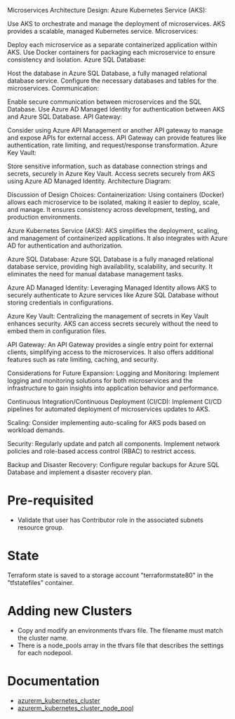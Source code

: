 
Microservices Architecture Design:
Azure Kubernetes Service (AKS):

Use AKS to orchestrate and manage the deployment of microservices. AKS provides a scalable, managed Kubernetes service.
Microservices:

Deploy each microservice as a separate containerized application within AKS.
Use Docker containers for packaging each microservice to ensure consistency and isolation.
Azure SQL Database:

Host the database in Azure SQL Database, a fully managed relational database service.
Configure the necessary databases and tables for the microservices.
Communication:

Enable secure communication between microservices and the SQL Database.
Use Azure AD Managed Identity for authentication between AKS and Azure SQL Database.
API Gateway:

Consider using Azure API Management or another API gateway to manage and expose APIs for external access.
API Gateway can provide features like authentication, rate limiting, and request/response transformation.
Azure Key Vault:

Store sensitive information, such as database connection strings and secrets, securely in Azure Key Vault.
Access secrets securely from AKS using Azure AD Managed Identity.
Architecture Diagram:

Discussion of Design Choices:
Containerization: Using containers (Docker) allows each microservice to be isolated, making it easier to deploy, scale, and manage. It ensures consistency across development, testing, and production environments.

Azure Kubernetes Service (AKS): AKS simplifies the deployment, scaling, and management of containerized applications. It also integrates with Azure AD for authentication and authorization.

Azure SQL Database: Azure SQL Database is a fully managed relational database service, providing high availability, scalability, and security. It eliminates the need for manual database management tasks.

Azure AD Managed Identity: Leveraging Managed Identity allows AKS to securely authenticate to Azure services like Azure SQL Database without storing credentials in configurations.

Azure Key Vault: Centralizing the management of secrets in Key Vault enhances security. AKS can access secrets securely without the need to embed them in configuration files.

API Gateway: An API Gateway provides a single entry point for external clients, simplifying access to the microservices. It also offers additional features such as rate limiting, caching, and security.

Considerations for Future Expansion:
Logging and Monitoring: Implement logging and monitoring solutions for both microservices and the infrastructure to gain insights into application behavior and performance.

Continuous Integration/Continuous Deployment (CI/CD): Implement CI/CD pipelines for automated deployment of microservices updates to AKS.

Scaling: Consider implementing auto-scaling for AKS pods based on workload demands.

Security: Regularly update and patch all components. Implement network policies and role-based access control (RBAC) to restrict access.

Backup and Disaster Recovery: Configure regular backups for Azure SQL Database and implement a disaster recovery plan.








# Pre-requisited
- Validate that user has Contributor role in the associated subnets resource group.

# State
Terraform state is saved to a storage account "terraformstate80" in the "tfstatefiles" container.

# Adding new Clusters
- Copy and modify an environments tfvars file. The filename must match the cluster name.
- There is a node_pools array in the tfvars file that describes the settings for each nodepool.
  

# Documentation
- [azurerm_kubernetes_cluster](https://registry.terraform.io/providers/hashicorp/azurerm/latest/docs/resources/kubernetes_cluster)
- [azurerm_kubernetes_cluster_node_pool](https://registry.terraform.io/providers/hashicorp/azurerm/latest/docs/resources/kubernetes_cluster_node_pool)
